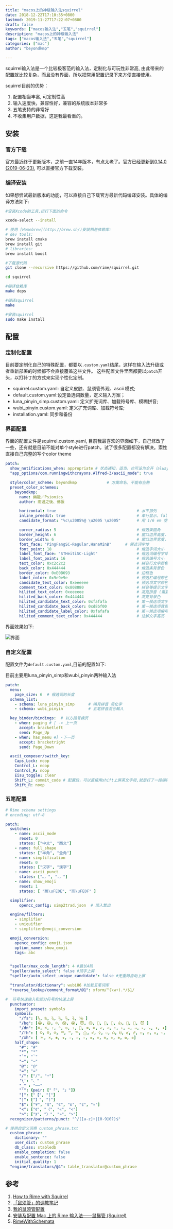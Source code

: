 ```yaml
---
title: "macos上的神级输入法squirrel"
date: 2018-12-22T17:10:35+0800
lastmod: 2019-11-27T17:22:07+0800
draft: false
keywords: ["macos输入法","五笔","squirrel"]
description: "macos上的神级输入法"
tags: ["macos输入法","五笔","squirrel"]
categories: ["mac"]
author: "beyondkmp"

---
```

squirrel输入法是一个比较极客范的输入法，定制化与可玩性非常高, 由此带来的配置就比较复杂，而且没有界面，所以把常用配置记录下来方便直接使用。

squirrel目前的优势：

1. 配置相当丰富, 可定制性高
2. 输入速度快，兼容性好，兼容的系统版本非常多
3. 五笔支持的非常好
4. 不收集用户数据，这是我最看重的。

<!--more-->

## 安装

### 官方下载

官方最近终于更新版本，之前一直14年版本，有点太老了。官方已经更新到[0.14.0 (2019-06-23)](https://bintray.com/rime/squirrel/release), 可以直接官方下载安装。

### 编译安装

如果想尝试最新版本的功能，可以直接自己下载官方最新代码编译安装。具体的编译方法如下:

``` bash
#安装Xcode的工具,运行下面的命令

xcode-select --install

# 使用 [Homebrew](http://brew.sh/)安装相差依赖库:
# dev tools:
brew install cmake
brew install git
# libraries:
brew install boost

#下载源代码
git clone --recursive https://github.com/rime/squirrel.git

cd squirrel

#编译依赖库
make deps

#编译squirrel
make

#安装squirrel
sudo make install
```


## 配置

### 定制化配置

目前要定制化自己的特殊配置，都要以`.custom.yaml`结尾，这样在输入法升级或者重新部署的时候都不会直接覆盖这些文件。 这些配置文件里面都要以`patch`开头，以打补丁的方式来实现个性化定制。

* squirrel.custom.yaml: 自定义皮肤、鼠须管外观、ascii 模式;
* default.custom.yaml:设定备选词数量，定义输入方案；
* luna_pinyin_simp.custom.yaml: 定义扩充词库、加载符号库、模糊拼音;
* wubi_pinyin.custom.yaml: 定义扩充词库、加载符号库;
* installation.yaml: 同步和备份

### 界面配置

界面的配置文件是squirrel.custom.yaml, 目前我最喜欢的界面如下，自己修改了一些，还有就是目前不能对单个style进行patch，试了很多配置都没有解决。索性直接自己完整的写个color theme

```yaml
patch:
  show_notifications_when: appropriate # 状态通知，适当，也可设为全开（always）全关（never）
  "app_options/com.runningwithcrayons.Alfred-3/ascii_mode": true

  style/color_scheme: beyondkmp             # 方案命名，不能有空格
  preset_color_schemes:
    beyondkmp:
      name: 幽能／Psionics
      author: 雨過之後、佛振

      horizontal: true                                   # 水平排列
      inline_preedit: true                               # 单行显示，false双行显示
      candidate_format: "%c\u2005%@ \u2005 \u2005"       # 用 1/6 em 空格 U+2005 来控制编号 %c 和候选词 %@ 前后的空间。

      corner_radius: 5                                   # 候选条圆角
      border_height: 6                                   # 窗口边界高度，大于圆角半径才生效
      border_width: 6                                    # 窗口边界宽度，大于圆角半径才生效
      font_face: "PingFangSC-Regular,HanaMinB"      # 候选词字体
      font_point: 18                                     # 候选字词大小
      label_font_face: "STHeitiSC-Light"                 # 候选词编号字体
      label_font_point: 16                               # 候选编号大小
      text_color: 0xc2c2c2                               # 拼音行文字颜色，24位色值，16进制，BGR顺序
      back_color: 0x444444                               # 候选条背景色
      border_color: 0xE0B693                             # 边框色
      label_color: 0x9e9e9e                              # 预选栏编号颜色
      candidate_text_color: 0xeeeeee                     # 预选项文字颜色
      comment_text_color: 0x808080                       # 拼音等提示文字颜色
      hilited_text_color: 0xeeeeee                       # 高亮拼音 (需要开启内嵌编码)
      hilited_back_color: 0x444444                       # 高亮背景色
      hilited_candidate_text_color: 0xfafafa             # 第一候选项文字颜色
      hilited_candidate_back_color: 0xd8bf00             # 第一候选项背景背景色
      hilited_candidate_label_color: 0xfafafa            # 第一候选项编号颜色
      hilited_comment_text_color: 0x444444               # 注解文字高亮

```

界面效果如下:

![界面](/imgs/squirrel_interface.png)

### 自定义配置

配置文件为`default.custom.yaml`,目前的配置如下:

目前主要用luna_pinyin_simp和wubi_pinyin两种输入法

```yaml
patch:
  menu:
    page_size: 6  # 候选词的长度
  schema_list:
    - schema: luna_pinyin_simp      # 朙月拼音 简化字
    - schema: wubi_pinyin           # 五笔拼音混合輸入

  key_binder/bindings:  # 以方括号换页
    - when: paging # [ -> 上一页
      accept: bracketleft
      send: Page_Up
    - when: has_menu #] -下一页
      accept: bracketright
      send: Page_Down

  ascii_composer/switch_key:
    Caps_Lock: noop
    Control_L: noop
    Control_R: noop
    Eisu_toggle: clear
    Shift_L: commit_code # 配置后，可以直接用shift上屏英文字母,就是打了一段编码后直接以这段编码上屏
    Shift_R: noop
```

### 五笔配置

```yaml
# Rime schema settings
# encoding: utf-8

patch:
  switches:
    - name: ascii_mode
      reset: 0
      states: ["中文", "西文"]
    - name: full_shape
      states: ["半角", "全角"]
    - name: simplification
      reset: 0
      states: ["汉字", "漢字"]
    - name: ascii_punct
      states: ["。，", "．，"]
    - name: show_emoji
      reset: 1
      states: [ "🈚️️\uFE0E", "🈶️️\uFE0F" ]

  simplifier:
      opencc_config: simp2trad.json  # 简入繁出

  engine/filters:
    - simplifier
    - uniquifier
    - simplifier@emoji_conversion

  emoji_conversion:
    opencc_config: emoji.json
    option_name: show_emoji
    tags: abc


  "speller/max_code_length": 4 #最长4码
  "speller/auto_select": false #顶字上屏
  "speller/auto_select_unique_candidate": false #无重码自动上屏

  "translator/dictionary": wubi86 #加载五笔词库
  "reverse_lookup/comment_format/@1": xform/^(\w+).*/$1/

#  符号快速输入和部分符号的快速上屏
  punctuator:
    import_preset: symbols
    symbols:
      "/fs": [½, ‰, ¼, ⅓, ⅔, ¾, ⅒ ]
      "/bq": [😂️, 😅️, ☺️, 😱️, 😭️, 😇️, 🙃️, 🤔️, 💊️, 💯️, 👍️, 🙈️, 💩️, 😈️ ]
      "/dn": [⌘, ⌥, ⇧, ⌃, ⎋, ⇪, , ⌫, ⌦, ↩︎, ⏎, ↑, ↓, ←, →, ↖, ↘, ⇟, ⇞]
      "/fh": [ ©, ®, ℗, ℠, ™, ℡, ⓘ, ♂, ♀, ☉, ☊, ☋, ☌, ☍, ☐, ☑︎, ☒, ☜, ☝, ☞, ☟, ✎, ✄, ♲, ♻, ⚐, ⚑, ⚠]
      "/xh": [ ＊, ×, ✱, ★, ☆, ✩, ✧, ❋, ❊, ❉, ❈, ❅, ✿, ✲]
    half_shape:
      "#": "#"
      "*": "*"
      "`": "`"
      "~": "~"
      "@": "@"
      "=": "="
      "/": ["/", "÷"]
      '\': "、"
      "_" : "──"
      "'": {pair: ["「", "」"]}
      "[": ["【", "["]
      "]": ["】", "]"]
      "$": ["¥", "$", "€", "£", "¢", "¤"]
      "<": ["《", "〈", "«", "<"]
      ">": ["》", "〉", "»", ">"]
  recognizer/patterns/punct: "^/([a-z]+|[0-9]0?)$"

# 使用自定义词典 custom_phrase.txt
  custom_phrase:
    dictionary: ""
    user_dict: custom_phrase
    db_class: stabledb
    enable_completion: false
    enable_sentence: false
    initial_quality: 1
  "engine/translators/@4": table_translator@custom_phrase
```


## 参考

1. [How to Rime with Squirrel](https://github.com/rime/squirrel/blob/master/INSTALL.md)
2. [「鼠须管」的调教笔记](https://scomper.me/gtd/-shu-xu-guan-de-diao-jiao-bi-ji)
3. [我的鼠须管配置](https://placeless.net/blog/my-rime-squirrel-config)
4. [安装及配置 Mac 上的 Rime 输入法——鼠鬚管 (Squirrel)](https://placeless.net/blog/my-rime-squirrel-config)
5. [RimeWithSchemata](https://github.com/rime/home/wiki/RimeWithSchemata)
